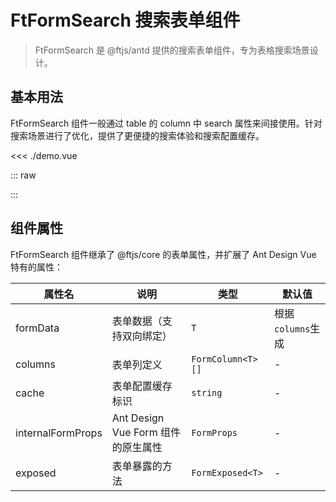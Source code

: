 # FtFormSearch 搜索表单组件

> FtFormSearch 是 @ftjs/antd 提供的搜索表单组件，专为表格搜索场景设计。

## 基本用法

FtFormSearch 组件一般通过 table 的 column 中 search 属性来间接使用。针对搜索场景进行了优化，提供了更便捷的搜索体验和搜索配置缓存。

<<< ./demo.vue

<script setup lang="ts">
import FormSearch from "./demo.vue";
</script>

::: raw

<FormSearch />

:::

## 组件属性

FtFormSearch 组件继承了 @ftjs/core 的表单属性，并扩展了 Ant Design Vue 特有的属性：

| 属性名            | 说明                               | 类型              | 默认值            |
| ----------------- | ---------------------------------- | ----------------- | ----------------- |
| formData          | 表单数据（支持双向绑定）           | `T`               | 根据`columns`生成 |
| columns           | 表单列定义                         | `FormColumn<T>[]` | -                 |
| cache             | 表单配置缓存标识                   | `string`          | -                 |
| internalFormProps | Ant Design Vue Form 组件的原生属性 | `FormProps`       | -                 |
| exposed           | 表单暴露的方法                     | `FormExposed<T>`  | -                 |

<!--@include: ../shared/form-types.md-->
